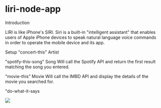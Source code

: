 # liri-node-app

Introduction

LIRI is like iPhone's SIRI. Siri is a built-in "intelligent assistant" that enables users of Apple iPhone devices to speak natural language voice commands in order to operate the mobile device and its app.

Setup
"concert-this" Artist

"spotify-this-song" Song
Will call the Spotify API and return the first result matching the song you entered.

"movie-this" Movie
Will call the IMBD API and display the details of the movie you searched for.

"do-what-it-says

![](Image/Pic_liri.png)